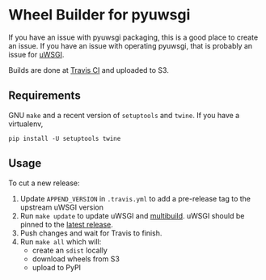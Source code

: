 # Wheel Builder for pyuwsgi

If you have an issue with pyuwsgi packaging, this is a good place to create an issue. If you have an issue with operating pyuwsgi, that is probably an issue for [uWSGI](https://github.com/unbit/uwsgi).

Builds are done at [Travis CI](https://travis-ci.org/lincolnloop/pyuwsgi-wheels) and uploaded to S3.

## Requirements

GNU `make` and a recent version of `setuptools` and `twine`. If you have a virtualenv,

```
pip install -U setuptools twine
```

## Usage

To cut a new release:

1. Update `APPEND_VERSION` in `.travis.yml` to add a pre-release tag to the upstream uWSGI version
2. Run `make update` to update uWSGI and [multibuild](https://github.com/matthew-brett/multibuild). uWSGI should be pinned to the [latest release](https://github.com/unbit/uwsgi/releases).
3. Push changes and wait for Travis to finish.
4. Run `make all` which will:
    * create an `sdist` locally
    * download wheels from S3
    * upload to PyPI
